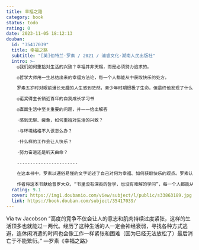 ```yaml
---
title: 幸福之路
category: book
status: todo
rating: 0
date: 2023-11-05 18:12:13
douban:
  id: "35417039"
  title: 幸福之路
  subtitle: "[英]伯特兰·罗素 / 2021 / 浦睿文化·湖南人民出版社"
  intro: >-
    ◎我们如何重拾对生活的兴致？幸福并非天赐，而是必须努力追求的。

    ◎哲学大师用一生总结出来的幸福方法论，每一个人都能从中获取快乐的处方。

    罗素五岁时对眼前漫长无趣的人生感到茫然，青少年时期恨极了生命，但最终他发现了什么才是自己最想要的，如何才能找寻快乐。可以说，本书是哲学大师的生命体验和哲学智慧写就的幸福论。

    ◎诺奖得主长销近百年的自我成长学习书

    ◎直面生活中至关重要的问题，并一一给出解答

    ·感到无聊、疲惫，如何重拾对生活的兴致？

    ·与环境格格不入该怎么办？

    ·什么样的工作会让人快乐？

    ·努力奋进还是听天由命？

    -----------------------

    在这本书中，罗素以通俗易懂的文字论述了自己对何为幸福、如何获取快乐的观点。罗素认为，现代人之所以不幸福，往往是由错误的世界观、伦理观或是生活习惯所导致的，不幸福的人并非更理性；幸福并非天赐，而是需要我们努力追求的。他还从夫妻关系、亲子关系、职业生涯、个人爱好等方面谈论了关于幸福的见解，谈论了嫉妒、自恋、无聊、孤独等心理因素对快乐的影响。

    作者将这本书献给普罗大众，“书里没有深奥的哲学，也没有难解的学问”，每一个人都能从中获取快乐的处方。
  rating: 9.1
  cover: https://img1.doubanio.com/view/subject/l/public/s33863189.jpg
  link: https://book.douban.com/subject/35417039/
---
```


Via tw Jacobson “高度的竞争不仅会让人的意志和肌肉持续过度紧张，这样的生活顶多也就能过一两代。经历了这种生活的人一定会神经衰弱，寻找各种方式逃避，连休闲消遣的时间也会像工作一样紧张和困难（因为已经无法放松了）最后消亡于不能繁衍。”
—罗素《幸福之路》